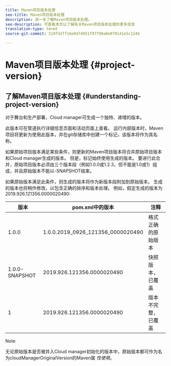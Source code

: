 ```yaml
---
title: Maven项目版本处理
seo-title: Maven项目版本处理
description: 进一步了解Maven项目版本处理。
seo-description: 可查看本页以了解有关Maven项目版本处理的更多信息
translation-type: tm+mt
source-git-commit: 519f43ff16e0474951f97798a8e070141e5c124b

---
```



# Maven项目版本处理 {#project-version}

## 了解Maven项目版本处理 {#understanding-project-version}

对于舞台和生产部署，Cloud manager可生成一个独特、递增的版本。

此版本可在管道执行详细信息页面和活动页面上查看。 运行内部版本时，Maven项目将更新为使用此版本，并在git存储库中创建一个标记，该版本将作为其名称。

如果原始项目版本满足某些条件，则更新的Maven项目版本将合并原始项目版本和Cloud manager生成的版本。 但是，标记始终使用生成的版本。 要进行此合并，原始项目版本必须由三个版本段（例如1.0.0或1.2.3，但不能是1.0或1）组成，并且原始版本不能以-SNAPSHOT结束。

如果原始版本满足此条件，则生成的版本将作为新版本段附加到原始版本。 生成的版本也将稍作修改，以包含正确的排序和版本处理。 例如，假定生成的版本为2019.926.121356.0000020490:

| **版本** | **pom.xml中的版本** | **注释** |
|---|---|---|
| 1.0.0 | 1.0.0.2019_0926_121356_0000020490 | 格式正确的原始版本 |
| 1.0.0-SNAPSHOT | 2019.926.121356.0000020490 | 快照版本，已覆盖 |
| 1 | 2019.926.121356.0000020490 | 版本不完整，已覆盖 |

>[!NOTE]
>
>无论原始版本是否被并入Cloud manager初始化的版本中，原始版本都可作为名为cloudManagerOriginalVersion的Maven属 *性使用*。
